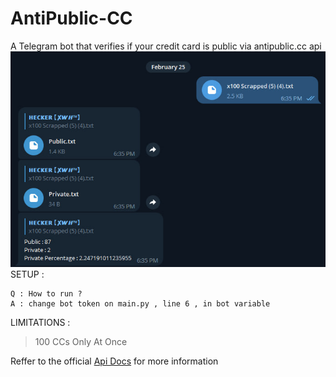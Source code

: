 # AntiPublic-CC
A Telegram bot that verifies if your credit card is public via antipublic.cc api
![Screenshot](antipublic.jpg)
SETUP : 
```
Q : How to run ? 
A : change bot token on main.py , line 6 , in bot variable 
```
LIMITATIONS : 
> 100 CCs Only At Once

Reffer to the official [Api Docs](https://docs.antipublic.cc/) for more information

